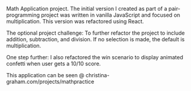 Math Application project.  The initial version I created as part of a pair-programming project was written in vanilla JavaScript and focused on multiplication. 
This version was refactored using React.  

The optional project challenge: To further refactor the project to include addition, subtraction, and division. If no selection is made, the default is multiplication. 

One step further: I also refactored the win scenario to display animated confetti when user gets a 10/10 score.

This application can be seen @ christina-graham.com/projects/mathpractice